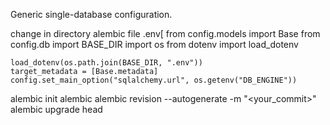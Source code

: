 Generic single-database configuration.

change in directory alembic file .env[
    from config.models import Base
    from config.db import BASE_DIR
    import os
    from dotenv import load_dotenv

    load_dotenv(os.path.join(BASE_DIR, ".env"))
    target_metadata = [Base.metadata] 
    config.set_main_option("sqlalchemy.url", os.getenv("DB_ENGINE"))

alembic init alembic
alembic revision --autogenerate -m "<your_commit>"
alembic upgrade head
